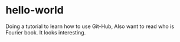 # hello-world
Doing a tutorial to learn how to use Git-Hub, Also want to read who is Fourier book. It looks interesting.
